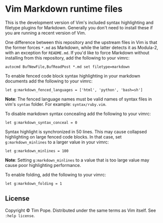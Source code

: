 # Vim Markdown runtime files

This is the development version of Vim's included syntax highlighting and
filetype plugins for Markdown.  Generally you don't need to install these if
you are running a recent version of Vim.

One difference between this repository and the upstream files in Vim is that
the former forces `*.md` as Markdown, while the latter detects it as Modula-2,
with an exception for `README.md`.  If you'd like to force Markdown without
installing from this repository, add the following to your vimrc:

    autocmd BufNewFile,BufReadPost *.md set filetype=markdown

To enable fenced code block syntax highlighting in your markdown
documents add the following to your vimrc:

    let g:markdown_fenced_languages = ['html', 'python', 'bash=sh']

**Note**: The fenced language names must be valid names of syntax files in vim's `syntax` folder. For example: `syntax/ruby.vim`.

To disable markdown syntax concealing add the following to your vimrc:

    let g:markdown_syntax_conceal = 0

Syntax highlight is synchronized in 50 lines. This may cause collapsed
highlighting on large fenced code blocks.
In that case, set `g:markdown_minlines` to a larger value in your vimrc:

    let g:markdown_minlines = 100

**Note**: Setting `g:markdown_minlines` to a value that is too large value may cause poor highlighting performance.

To enable folding, add the following to your vimrc:

    let g:markdown_folding = 1

## License

Copyright © Tim Pope.  Distributed under the same terms as Vim itself.
See `:help license`.
